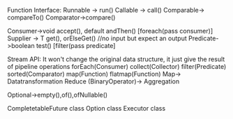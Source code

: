 Function Interface:
Runnable -> run()
Callable -> call()
Comparable-> compareTo()
Comparator->compare()

Consumer->void accept(), default andThen() [foreach(pass consumer)]
Supplier -> T get(), orElseGet() //no input but expect an output
Predicate->boolean test() [filter(pass predicate]

Stream API:
It won't change the original data structure, it just give the result of pipeline operations
forEach(Consumer)
collect(Collector)
filter(Predicate)
sorted(Comparator)
map(Function)
flatmap(Function)
Map-> Datatransformation
Reduce (BinaryOperator)-> Aggregation

Optional->empty(),of(),ofNullable()

CompletetableFuture class
Option class
Executor class